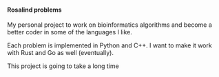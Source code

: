#### Rosalind problems

My personal project to work on bioinformatics algorithms and become a better coder in some of the languages I like.

Each problem is implemented in Python and C++. I want to make it work with Rust and Go as well (eventually).

This project is going to take a long time
